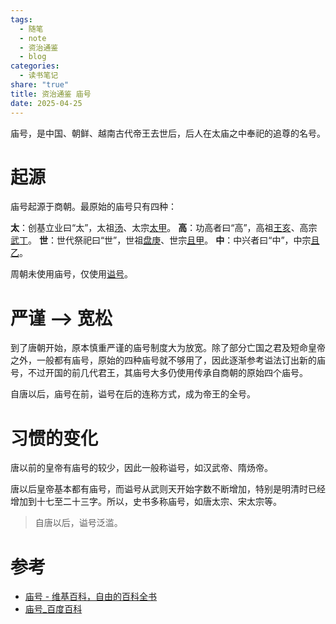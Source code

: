 ```yaml
---
tags:
  - 随笔
  - note
  - 资治通鉴
  - blog
categories:
  - 读书笔记
share: "true"
title: 资治通鉴 庙号
date: 2025-04-25
---
```


庙号，是中国、朝鲜、越南古代帝王去世后，后人在太庙之中奉祀的追尊的名号。

# 起源

庙号起源于商朝。最原始的庙号只有四种：

**太**：创基立业曰“太”，太祖[汤](https://zh.wikipedia.org/wiki/%E5%95%86%E6%B9%AF "商汤")、太宗[太甲](https://zh.wikipedia.org/wiki/%E5%A4%AA%E7%94%B2 "太甲")。
**高**：功高者曰“高”，高祖[王亥](https://zh.wikipedia.org/wiki/%E7%8E%8B%E4%BA%A5 "王亥")、高宗[武丁](https://zh.wikipedia.org/wiki/%E6%AD%A6%E4%B8%81 "武丁")。
**世**：世代祭祀曰“世”，世祖[盘庚](https://zh.wikipedia.org/wiki/%E7%9B%A4%E5%BA%9A "盘庚")、世宗[且甲](https://zh.wikipedia.org/wiki/%E7%A5%96%E7%94%B2 "祖甲")。
**中**：中兴者曰“中”，中宗[且乙](https://zh.wikipedia.org/wiki/%E4%B8%94%E4%B9%99 "且乙")。

周朝未使用庙号，仅使用[谥号](1%20Project/book/资治通鉴/谥号.md)。

# 严谨 --> 宽松

到了唐朝开始，原本慎重严谨的庙号制度大为放宽。除了部分亡国之君及短命皇帝之外，一般都有庙号，原始的四种庙号就不够用了，因此逐渐参考谥法订出新的庙号，不过开国的前几代君王，其庙号大多仍使用传承自商朝的原始四个庙号。

自唐以后，庙号在前，谥号在后的连称方式，成为帝王的全号。

# 习惯的变化

唐以前的皇帝有庙号的较少，因此一般称谥号，如汉武帝、隋炀帝。

唐以后皇帝基本都有庙号，而谥号从武则天开始字数不断增加，特别是明清时已经增加到十七至二十三字。所以，史书多称庙号，如唐太宗、宋太宗等。
> 自唐以后，谥号泛滥。

# 参考

-  [庙号 - 维基百科，自由的百科全书](https://zh.wikipedia.org/zh-hans/%E5%BA%99%E5%8F%B7)
- [庙号\_百度百科](https://baike.baidu.com/item/%E5%BA%99%E5%8F%B7/103375)

